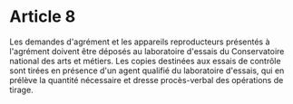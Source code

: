 # Article 8

Les demandes d'agrément et les appareils reproducteurs présentés à l'agrément doivent être déposés au laboratoire d'essais du Conservatoire national des arts et métiers. Les copies destinées aux essais de contrôle sont tirées en présence d'un agent qualifié du laboratoire d'essais, qui en prélève la quantité nécessaire et dresse procès-verbal des opérations de tirage.
